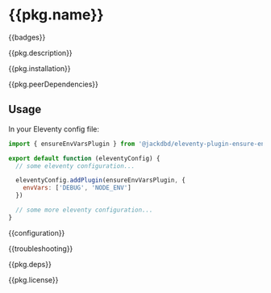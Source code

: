 # {{pkg.name}}

{{badges}}

{{pkg.description}}

<!-- toc -->

{{pkg.installation}}

{{pkg.peerDependencies}}

## Usage

In your Eleventy config file:

```js
import { ensureEnvVarsPlugin } from '@jackdbd/eleventy-plugin-ensure-env-vars'

export default function (eleventyConfig) {
  // some eleventy configuration...

  eleventyConfig.addPlugin(ensureEnvVarsPlugin, {
    envVars: ['DEBUG', 'NODE_ENV']
  })

  // some more eleventy configuration...
}
```

{{configuration}}

{{troubleshooting}}

{{pkg.deps}}

{{pkg.license}}
